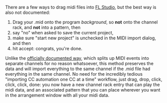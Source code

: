 There are a few ways to drag midi files into [FL Studio](https://www.image-line.com/), but the best way is also not documented:

1. Drag your .mid onto the program _background_, so **not** onto the channel rack, and **not** into a pattern, then
2. say "no" when asked to save the current project,
3. make sure "start new project" is unchecked in the MIDI import dialog, and then
4. hit accept: congrats, you're done.

Unlike the [officially documented way](https://www.image-line.com/fl-studio-learning/fl-studio-online-manual/html/automation_midiimport.htm), which splits up MIDI events into separate channels for no reason whatsoever, this method preserves the data and will import everything to the same channel if the .mid file had everything in the same channel. No need for the incredibly tedious "importing CC automation one CC at a time" workflow, just drag, drop, click, click, click, done: you now have a new channel rack entry that can play the midi data, and an associated pattern that you can place wherever you want in the arrangement window with all your midi data.